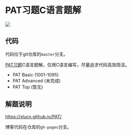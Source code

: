 # PAT习题C语言题解

![](https://github.com/xlucn/pat/workflows/Sample%20Test/badge.svg)

## 代码

代码位于git仓库的`master`分支。

[PAT习题][pintia]C语言题解。仅用C语言编写，尽量追求代码高效简洁。

* PAT Basic (1001-1095)
* PAT Advanced (未完成)
* PAT Top (暂无)

## 解题说明

https://xlucn.github.io/PAT/

博客代码在仓库的`gh-pages`分支。

[pintia]: https://pintia.cn/problem-sets
[issues]: https://github.com/xlucn/PAT/issues
[pr]: https://github.com/xlucn/PAT/pulls
[mail]: mailto:oliver_lew@outlook.com
